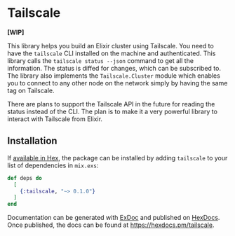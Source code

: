 # Tailscale

**[WIP]**

This library helps you build an Elixir cluster using Tailscale. You need to have the `tailscale` CLI installed on the machine and authenticated. This library calls the `tailscale status --json` command to get all the information. The status is diffed for changes, which can be subscribed to. The library also implements the `Tailscale.Cluster` module which enables you to connect to any other node on the network simply by having the same tag on Tailscale.

There are plans to support the Tailscale API in the future for reading the status instead of the CLI. The plan is to make it a very powerful library to interact with Tailscale from Elixir.

## Installation

If [available in Hex](https://hex.pm/docs/publish), the package can be installed
by adding `tailscale` to your list of dependencies in `mix.exs`:

```elixir
def deps do
  [
    {:tailscale, "~> 0.1.0"}
  ]
end
```

Documentation can be generated with [ExDoc](https://github.com/elixir-lang/ex_doc)
and published on [HexDocs](https://hexdocs.pm). Once published, the docs can
be found at <https://hexdocs.pm/tailscale>.
